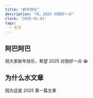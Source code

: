 ```yaml
---
title: "新年快乐"
description: "呜，2025 对我好一点"
clock: "2025-01-01"
tags:
  - 生活
---
```


## 阿巴阿巴
祝大家新年快乐，希望 2025 对我好一点 😭
## 为什么水文章
因为这是 2025 第一篇文章